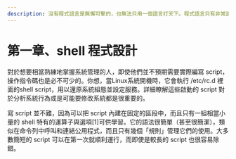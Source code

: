 ```yaml
---
description: 沒有程式語言是無懈可擊的，也無法只用一個語言打天下。程式語言只有非常適合或者是不太適合的用途。  --Herbert Mayer
---
```


# 第一章、shell 程式設計

對於想要相當熟練地掌握系統管理的人，即使他們並不預期需要實際編寫 script，操作指令碼也是必不可少的。你想，當Linux系統開機時，它會執行 /etc/rc.d 裡面的shell script，用以還原系統組態並設定服務。詳細瞭解這些啟動的 script 對於分析系統行為或是可能要修改系統都是很重要的。

寫 script 並不難，因為可以把 script 內建在固定的區段中，而且只有一組相當小量的 shell 特有的運算子與選項\[1]可供學習。它的語法很簡單（甚至很簡潔），類似在命令列中呼叫和連結公用程式，而且只有幾個「規則」管理它們的使用。大多數簡短的 script 可以在第一次就順利運行，而即使是較長的 script 也很容易除錯。
